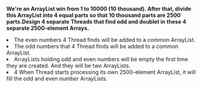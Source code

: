 <b>We're an ArrayList win from 1 to 10000 (10 thousand). After that, divide this ArrayList into 4 equal parts so that 10 thousand parts are 2500 parts.Design 4 separate Threads that find odd and doublet in these 4 separate 2500-element Arrays.</b>
<li> The even numbers 4 Thread finds will be added to a common ArrayList.
  <li> The odd numbers that 4 Thread finds will be added to a common ArrayList.
    <li> ArrayLists holding odd and even numbers will be empty the first time they are created. And they will be two ArrayLists.
     <li> 4 When Thread starts processing its own 2500-element ArrayList, it will fill the odd and even number ArrayLists.
